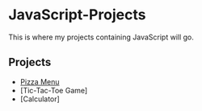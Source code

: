 # JavaScript-Projects
 This is where my projects containing JavaScript will go.
## Projects
* [Pizza Menu](https://github.com/glarson1/JavaScript-Projects/tree/main/Pizza_Project)
* [Tic-Tac-Toe Game]
* [Calculator]
